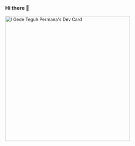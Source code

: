 ### Hi there 👋

<!--
**TeguhPermana666/TeguhPermana666** is a ✨ _special_ ✨ repository because its `README.md` (this file) appears on your GitHub profile.

Here are some ideas to get you started:

- 🔭 I’m currently working on ...
- 🌱 I’m currently learning ...
- 👯 I’m looking to collaborate on ...
- 🤔 I’m looking for help with ...
- 💬 Ask me about ...
- 📫 How to reach me: ...
- 😄 Pronouns: ...
- ⚡ Fun fact: ...
-->

<a href="https://app.daily.dev/teguhpermana666"><img src="https://api.daily.dev/devcards/60f48d7f835d441ebd2b10a4af404d08.png?r=sn7" width="400" alt="I Gede Teguh Permana's Dev Card"/></a>
